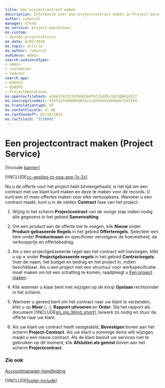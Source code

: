 ```yaml
---
title: Een projectcontract maken
description: Informatie over een projectcontract maken in Project Service
author: ruhercul
manager: kfend
ms.service: project-operations
ms.custom:
- dyn365-projectservice
ms.date: 8/03/2018
ms.topic: article
ms.author: ruhercul
audience: Admin
search.audienceType:
- admin
- customizer
- enduser
search.app:
- D365CE
- D365PS
- ProjectOperations
ms.openlocfilehash: e26e5193353d7bbb594f9f31d95c18130d614517
ms.sourcegitcommit: 418fa1fe9d605b8faccc2d5dee1b04b4e753f194
ms.translationtype: HT
ms.contentlocale: nl-NL
ms.lasthandoff: 02/10/2021
ms.locfileid: "5150842"
---
```

# <a name="create-a-project-contract-project-service"></a>Een projectcontract maken (Project Service)

[!include [banner](../includes/psa-now-project-operations.md)]

[!INCLUDE[cc-applies-to-psa-app-1x-2x](../includes/cc-applies-to-psa-app-1x-2x.md)]

Nu u de offerte voor het project hebt binnengehaald, is het tijd om een contract met uw klant kunt maken en deze te maken voor de records. U kunt een of meer offertes maken voor elke verkoopkans. Wanneer u een contract maakt, kunt u in de velden **Contract** fase van het project.  
  
1. Wijzig in het scherm **Projectcontract** van de vorige stap indien nodig alle gegevens in het gebied **Samenvatting**.  
  
2. Om een product aan de offerte toe te voegen, klik **Nieuw** onder **Product-gebaseerde Regels** in het gebied **Offerteregels**. Selecteer een item onder **Productnaam** en specificeer vervolgens de hoeveelheid, de verkoopprijs en offertebedrag.  
  
3. Als u een projectgebaseerde regel aan het contract wilt toevoegen, klikt u op **+** onder **Projectgebaseerde regels** in het gebied **Contractregels**. Voer de naam, het budget en bedrag en het project in, indien beschikbaar. Als u een project met een structuur voor werkspecificatie moet maken om tot een schatting te komen, raadpleegt u [Een project maken](../psa/create-project.md).  
  
4. Klik wanneer u klaar bent met wijzigen op de knop **Opslaan** rechtsonder in het scherm.  
  
5. Wanneer u gereed bent om het contract naar uw klant te verzenden, klikt u op **Meer** (…), **Rapport uitvoeren** en **Order**. Sla het rapport als document [!INCLUDE[pn_ms_Word_short](../includes/pn-ms-word-short.md)], bewerk zo nodig en stuur de offerte naar uw klant.  
  
6. Als uw klant uw contract heeft vastgesteld, **Bevestigen** boven aan het scherm **Project-Contract**. Als uw klant u sommige items wilt wijzigen, maakt u een nieuw contract. Als de klant besluit uw services niet te gebruiken op dit moment, klik **Afsluiten als gemist** boven aan het scherm **Projectcontract**.  
  
### <a name="see-also"></a>Zie ook  
 [Accountmanager-handleiding](../psa/account-manager-guide.md)


[!INCLUDE[footer-include](../includes/footer-banner.md)]